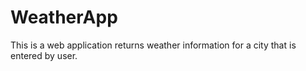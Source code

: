# WeatherApp
This is a web application returns weather information for a city that is entered by user.
